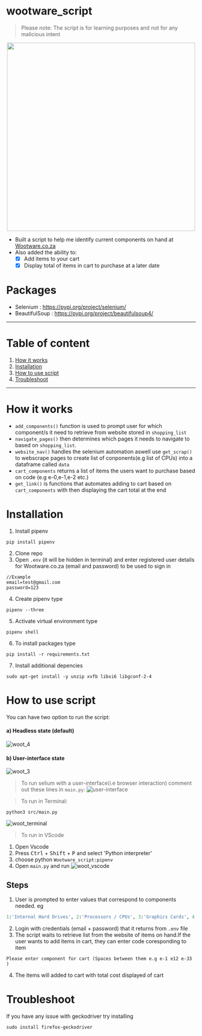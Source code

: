 # wootware_script
> Please note: The script is for learning purposes and not for any malicious intent 

<p align="center">
 <img width="500" src=https://user-images.githubusercontent.com/50704452/103077826-3be4c400-45d9-11eb-8883-1c94ca26a649.png>
</p>

 - Built a script to help me identify current components on hand at [Wootware.co.za](https://www.wootware.co.za/)
 - Also added the ability to:
     - [x] Add items to your cart
     - [x] Display total of items in cart to purchase at a later date
# Packages

- Selenium : https://pypi.org/project/selenium/
- BeautifulSoup : https://pypi.org/project/beautifulsoup4/
----
 # Table of content
 1. [How it works](#how-it-works)
 2. [Installation](#installation)
 3. [How to use script](#how-to-use-script)
 4. [Troubleshoot](#Troubleshoot)
----

 # How it works
 - `add_components()` function is used to prompt user for which component/s it need to retrieve from website stored in `shopping_list`
 - `navigate_pages()` then determines which pages it needs to navigate to based on `shopping_list`.  
 - `website_nav()` handles the selenium automation aswell use `get_scrap()` to webscrape pages to create list of conponents(e.g list of CPUs) into a dataframe called `data`
 - `cart_components` returns a list of items the users want to purchase based on code (e.g e-0,e-1,e-2 etc.)
 - `get_link()` is functions that automates adding to cart based on `cart_components` with then displaying the cart total at the end
 

 # Installation
 1. Install pipenv
 ```
 pip install pipenv
 ```
 2. Clone repo
 3. Open `.env` (it will be hidden in terminal) and enter registered user details for Wootware.co.za (email and password) to be used to sign in
```
//Example
email=test@gmail.com
password=123
```
 4. Create pipenv type
 ```
 pipenv --three
 ```
 5. Activate virtual environment type
 ```
 pipenv shell
 ```
 6. To install packages type
``` 
pip install -r requirements.txt
```
7. Install additional depencies
```
sudo apt-get install -y unzip xvfb libxi6 libgconf-2-4
```
 # How to use script
 You can have two option to run the script:
 #### a) Headless state (default)
 ![woot_4](https://user-images.githubusercontent.com/50704452/103755751-fbdd0280-5016-11eb-94e8-2f56953eae63.gif)
 
 
 #### b) User-interface state
  ![woot_3](https://user-images.githubusercontent.com/50704452/103754324-e1a22500-5014-11eb-9538-4d014386df21.gif)
 > To run selium with a user-interface(i.e browser interaction) comment out these lines in `main.py`:
 ![user-interface](https://user-images.githubusercontent.com/50704452/103752538-7eaf8e80-5012-11eb-9cc6-6fce6870e7b5.png)
 
 
 > To run in Terminal:
 ```
python3 src/main.py
 ```
 ![woot_terminal](https://user-images.githubusercontent.com/50704452/103770580-ebd11d00-502e-11eb-9ee1-bb09559df46b.gif)
 
 
 > To run in VScode
 1. Open Vscode 
 2. Press <kbd>Ctrl</kbd> + <kbd>Shift</kbd> + <kbd>P</kbd> and select 'Python interpreter'
 3. choose python `Wootware_script:pipenv`
 4. Open `main.py` and run
 ![woot_vscode](https://user-images.githubusercontent.com/50704452/103777087-0d370680-5039-11eb-96c8-d606da7adb99.gif)

 
 
 ## Steps
 1. User is prompted to enter values that correspond to components needed. eg
 ```python 
 1:'Internal Hard Drives', 2:'Processors / CPUs', 3:'Graphics Cards', 4:'Memory / RAM'
 ```
 2. Login with credentials (email + password) that it returns from `.env` file
 3. The script waits to retrieve list from the website of items on hand.If the user wants to add items in cart, they can enter code coresponding to item
 ```
 Please enter component for cart (Spaces between them e.g e-1 e12 e-33 )
 ```
 4. The items will added to cart with total cost displayed of cart
 
#  Troubleshoot
If you have any issue with geckodriver try installing 
```
sudo install firefox-geckodriver
```
